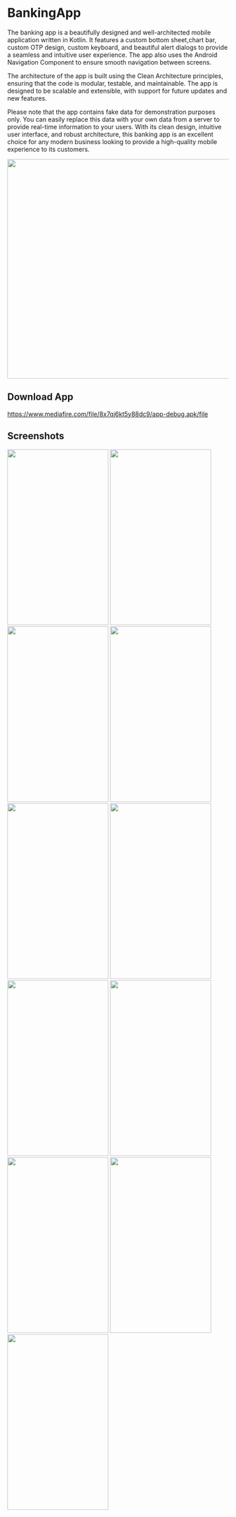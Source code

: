 # BankingApp

The banking app is a beautifully designed and well-architected mobile application written in Kotlin. It features a custom bottom sheet,chart bar, custom OTP design, custom keyboard, and beautiful alert dialogs to provide a seamless and intuitive user experience. The app also uses the Android Navigation Component to ensure smooth navigation between screens.

The architecture of the app is built using the Clean Architecture principles, ensuring that the code is modular, testable, and maintainable. The app is designed to be scalable and extensible, with support for future updates and new features.

Please note that the app contains fake data for demonstration purposes only. You can easily replace this data with your own data from a server to provide real-time information to your users. With its clean design, intuitive user interface, and robust architecture, this banking app is an excellent choice for any modern business looking to provide a high-quality mobile experience to its customers.


<img src="https://github.com/MamonAburawi/BankingApp/assets/61309294/c18c8ed7-894f-4fe1-bf15-4d347f59a8f4" width="1400" height="500">


## Download App
https://www.mediafire.com/file/8x7qj6kt5y88dc9/app-debug.apk/file
    
    
## Screenshots


<img src="https://github.com/MamonAburawi/BankingApp/assets/61309294/e4103fd2-a0ac-455d-974e-09a7361bbf23" width="230" height="400"> <img src="https://github.com/MamonAburawi/BankingApp/assets/61309294/61c786e7-aa60-49dc-88ca-01960c6c4a09" width="230" height="400"> <img src="https://github.com/MamonAburawi/BankingApp/assets/61309294/d35f4874-b465-41d3-9bea-9aebc3ee4fd4" width="230" height="400"> <img src="https://github.com/MamonAburawi/BankingApp/assets/61309294/d52ea341-81ca-4646-9799-245402ab12cb" width="230" height="400"> <img src="https://github.com/MamonAburawi/BankingApp/assets/61309294/fbb4d60a-91d8-46bd-a0eb-901847123003" width="230" height="400"> <img src="https://github.com/MamonAburawi/BankingApp/assets/61309294/0b9dd914-97d9-483a-9cfc-2fddbdaa15f8" width="230" height="400"> <img src="https://github.com/MamonAburawi/BankingApp/assets/61309294/ad954abe-03ec-43dd-b1f6-6fff3585e641" width="230" height="400"> <img src="https://github.com/MamonAburawi/BankingApp/assets/61309294/061b54ef-7912-428b-bf51-7609484e92ba" width="230" height="400"> <img src="https://github.com/MamonAburawi/BankingApp/assets/61309294/b5851860-fe0f-446d-955d-1ffab660320c" width="230" height="400"> <img src="https://github.com/MamonAburawi/BankingApp/assets/61309294/252b6a35-49c4-4249-8cc7-1aa1f8ef3007" width="230" height="400"> <img src="https://github.com/MamonAburawi/BankingApp/assets/61309294/bfdcfd10-d86f-4acd-8664-24734a4e967a" width="230" height="400">





